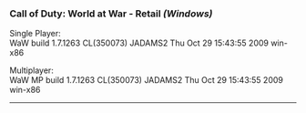 ### Call of Duty: World at War - Retail _(Windows)_
Single Player:  
WaW build 1.7.1263 CL(350073) JADAMS2
Thu Oct 29 15:43:55 2009 win-x86 

Multiplayer:  
WaW MP build 1.7.1263 CL(350073) JADAMS2
Thu Oct 29 15:43:55 2009 win-x86

---